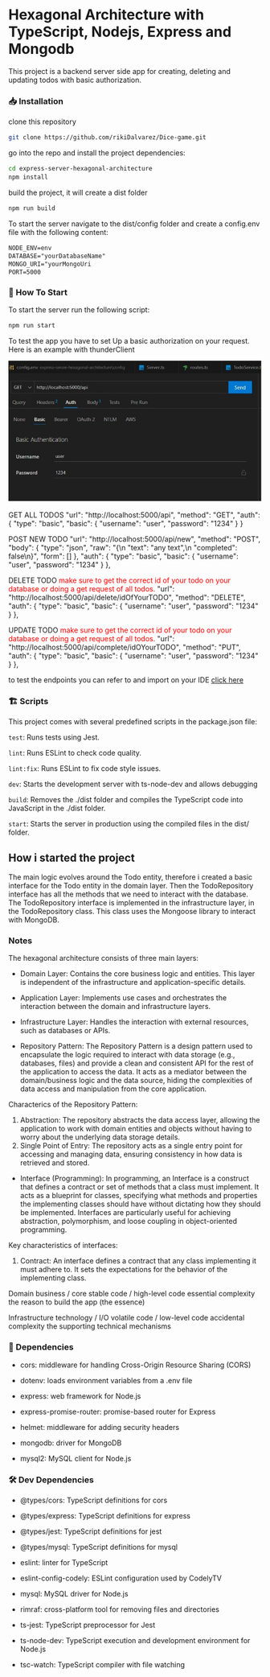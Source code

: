 # Hexagonal Architecture with TypeScript, Nodejs, Express and Mongodb

This project is a backend server side app for creating, deleting and updating todos with basic authorization.


### 📥 Installation

clone this repository

```bash
git clone https://github.com/rikiDalvarez/Dice-game.git
```

go into the repo and install the project dependencies:

```bash
cd express-server-hexagonal-architecture
npm install
```

build the project, it will create a dist folder

```bash
npm run build
```

To start the server  navigate to the dist/config folder and create a config.env file with the following content:

```env
NODE_ENV=env
DATABASE="yourDatabaseName"
MONGO_URI="yourMongoUri
PORT=5000
```

### 🏁 How To Start

To start the server run the following script:

```bash
npm run start
```

To test the app you have to set Up a basic authorization on your request.
Here is an example with thunderClient

![authorization](<./utilsDocs/authorization.jpg>)

GET ALL TODOS
            "url": "http://localhost:5000/api",
            "method": "GET",
            "auth": {
                "type": "basic",
                "basic": {
                    "username": "user",
                    "password": "1234"
                }
            }

POST NEW TODO
            "url": "http://localhost:5000/api/new",
            "method": "POST",
            "body": {
                "type": "json",
                "raw": "{\n  \"text\": \"any text\",\n  \"completed\": false\n}",
                "form": []
            },
            "auth": {
                "type": "basic",
                "basic": {
                    "username": "user",
                    "password": "1234"
                }
            },

DELETE TODO
<span style="color:red">make sure to get the correct id of your todo on your database or doing a get request of all todos.</span>
            "url": "http://localhost:5000/api/delete/idOfYourTODO",
            "method": "DELETE",
             "auth": {
                "type": "basic",
                "basic": {
                    "username": "user",
                    "password": "1234"
                }
            },

UPDATE TODO
<span style="color:red">make sure to get the correct id of your todo on your database or doing a get request of all todos.</span>
            "url": "http://localhost:5000/api/complete/idOYourTODO",
            "method": "PUT",
            "auth": {
                "type": "basic",
                "basic": {
                    "username": "user",
                    "password": "1234"
                }
            },


to test the endpoints you can refer to and import on your IDE [click here](./thunder-collection_Hexagonal-express.json)

### 🏗️ Scripts
This project comes with several predefined scripts in the package.json file:

```test```: Runs tests using Jest.

```lint```: Runs ESLint to check code quality.

```lint:fix```: Runs ESLint to fix code style issues.

```dev```: Starts the development server with ts-node-dev and allows debugging

```build```: Removes the ./dist folder and compiles the TypeScript code into JavaScript in the ./dist folder.

```start```: Starts the server in production using the compiled files in the dist/ folder.

## How i started the project

The main logic evolves around the Todo entity, therefore i created a basic interface for the Todo entity in the domain layer.
Then the TodoRepository interface has all the methods that we need to interact with the database. The TodoRepository interface is implemented in the infrastructure layer, in the TodoRepository class. This class uses the Mongoose library to interact with MongoDB.


### Notes
The hexagonal architecture consists of three main layers:

+ Domain Layer: Contains the core business logic and entities. This layer is independent of the infrastructure and application-specific details.
  
+ Application Layer: Implements use cases and orchestrates the interaction between the domain and infrastructure layers.
  
+ Infrastructure Layer: Handles the interaction with external resources, such as databases or APIs.
  
+ Repository Pattern:
The Repository Pattern is a design pattern used to encapsulate the logic required to interact with data storage (e.g., databases, files) and provide a clean and consistent API for the rest of the application to access the data. It acts as a mediator between the domain/business logic and the data source, hiding the complexities of data access and manipulation from the core application.

Characterics of the Repository Pattern:

1. Abstraction: The repository abstracts the data access layer, allowing the application to work with domain entities and objects without having to worry about the underlying data storage details.
2. Single Point of Entry: The repository acts as a single entry point for accessing and managing data, ensuring consistency in how data is retrieved and stored.

+ Interface (Programming):
In programming, an Interface is a construct that defines a contract or set of methods that a class must implement. It acts as a blueprint for classes, specifying what methods and properties the implementing classes should have without dictating how they should be implemented. Interfaces are particularly useful for achieving abstraction, polymorphism, and loose coupling in object-oriented programming.

Key characteristics of interfaces:

1. Contract: An interface defines a contract that any class implementing it must adhere to. It sets the expectations for the behavior of the implementing class.


Domain
business / core
stable code / high-level code
essential complexity
  the reason to build the app (the essence)

Infrastructure
technology / I/O
volatile code / low-level code
accidental complexity
  the supporting technical mechanisms
### 📝 Dependencies

- cors: middleware for handling Cross-Origin Resource Sharing (CORS)

- dotenv: loads environment variables from a .env file

- express: web framework for Node.js

- express-promise-router: promise-based router for Express

- helmet: middleware for adding security headers

- mongodb: driver for MongoDB

- mysql2: MySQL client for Node.js

### 🛠️ Dev Dependencies

- @types/cors: TypeScript definitions for cors

- @types/express: TypeScript definitions for express

- @types/jest: TypeScript definitions for jest

- @types/mysql: TypeScript definitions for mysql

- eslint: linter for TypeScript

- eslint-config-codely: ESLint configuration used by CodelyTV

- mysql: MySQL driver for Node.js

- rimraf: cross-platform tool for removing files and directories

- ts-jest: TypeScript preprocessor for Jest

- ts-node-dev: TypeScript execution and development environment for Node.js

- tsc-watch: TypeScript compiler with file watching


